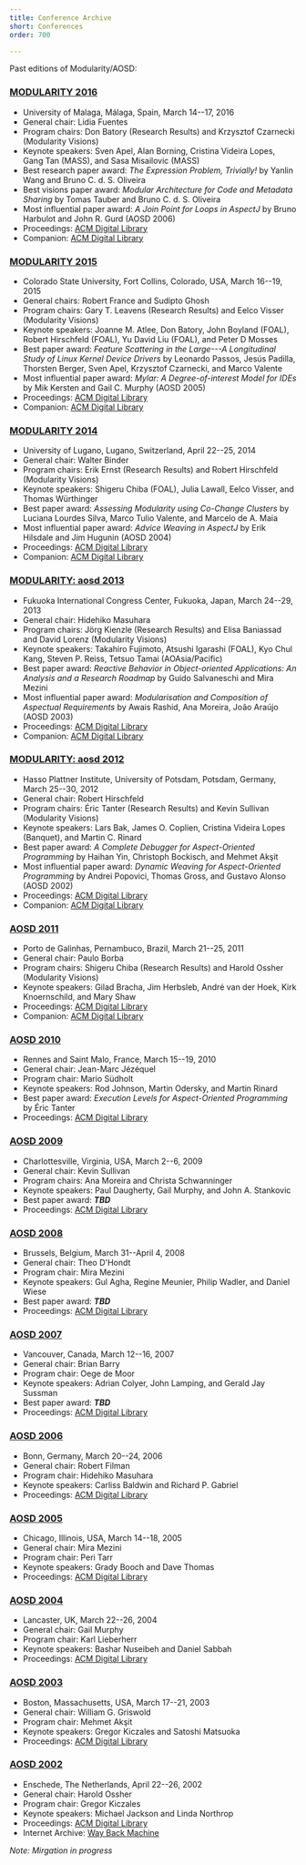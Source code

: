 ```yaml
---
title: Conference Archive
short: Conferences
order: 700

---
```


Past editions of Modularity/AOSD:

### [MODULARITY 2016](http://2016.modularity.info/)
  * University of Malaga, Málaga, Spain, March 14--17, 2016
  * General chair: Lidia Fuentes
  * Program chairs: Don Batory (Research Results) and Krzysztof Czarnecki
    (Modularity Visions)
  * Keynote speakers: Sven Apel, Alan Borning, Cristina Videira Lopes, Gang Tan
    (MASS), and Sasa Misailovic (MASS)
  * Best research paper award: _The Expression Problem, Trivially!_ by Yanlin
    Wang and Bruno C. d. S. Oliveira
  * Best visions paper award: _Modular Architecture for Code and Metadata
    Sharing_ by Tomas Tauber and Bruno C. d. S. Oliveira
  * Most influential paper award: _A Join Point for Loops in AspectJ_ by
    Bruno Harbulot and John R. Gurd (AOSD 2006)
  * Proceedings:
    [ACM Digital Library](http://dl.acm.org/citation.cfm?id=2889443)
  * Companion:
    [ACM Digital Library](http://dl.acm.org/citation.cfm?id=2892664)

### [MODULARITY 2015](2015)
  * Colorado State University, Fort Collins, Colorado, USA, March 16--19, 2015
  * General chairs: Robert France and Sudipto Ghosh
  * Program chairs: Gary T. Leavens (Research Results) and Eelco Visser
    (Modularity Visions)
  * Keynote speakers: Joanne M. Atlee, Don Batory, John Boyland (FOAL), Robert
    Hirschfeld (FOAL), Yu David Liu (FOAL), and Peter D Mosses
  * Best paper award: _Feature Scattering in the Large---A Longitudinal Study of
    Linux Kernel Device Drivers_ by Leonardo  Passos, Jesús  Padilla, Thorsten
    Berger, Sven  Apel, Krzysztof  Czarnecki, and Marco  Valente
  * Most influential paper award: _Mylar: A Degree-of-interest Model for IDEs_ by
    Mik Kersten and Gail C. Murphy (AOSD 2005)
  * Proceedings:
    [ACM Digital Library](http://dl.acm.org/citation.cfm?id=2724525)
  * Companion:
    [ACM Digital Library](http://dl.acm.org/citation.cfm?id=2735386)

### [MODULARITY 2014](2014)
  * University of Lugano, Lugano, Switzerland, April 22--25, 2014
  * General chair: Walter Binder
  * Program chairs: Erik Ernst (Research Results) and Robert Hirschfeld
    (Modularity Visions)
  * Keynote speakers: Shigeru Chiba (FOAL), Julia Lawall, Eelco Visser, and
    Thomas Würthinger
  * Best paper award: _Assessing Modularity using Co-Change Clusters_ by Luciana
    Lourdes Silva, Marco Tulio Valente, and Marcelo de A. Maia
  * Most influential paper award: _Advice Weaving in AspectJ_ by Erik Hilsdale
    and Jim Hugunin (AOSD 2004)
  * Proceedings:
    [ACM Digital Library](http://dl.acm.org/citation.cfm?id=2577080)
  * Companion:
    [ACM Digital Library](http://dl.acm.org/citation.cfm?id=2584469)

### [MODULARITY: aosd 2013](2013)
  * Fukuoka International Congress Center, Fukuoka, Japan, March 24--29, 2013
  * General chair: Hidehiko Masuhara
  * Program chairs: Jörg Kienzle (Research Results) and Elisa Baniassad and
    David Lorenz (Modularity Visions)
  * Keynote speakers:
    Takahiro Fujimoto,
    Atsushi Igarashi (FOAL),
    Kyo Chul Kang,
    Steven P. Reiss,
    Tetsuo Tamai (AOAsia/Pacific)
  * Best paper award: _Reactive Behavior in Object-oriented Applications: An
    Analysis and a Research Roadmap_ by Guido Salvaneschi and Mira Mezini
  * Most influential paper award: _Modularisation and Composition of Aspectual
    Requirements_ by Awais Rashid, Ana Moreira, João Araújo (AOSD 2003)
  * Proceedings:
    [ACM Digital Library](http://dl.acm.org/citation.cfm?id=2451436)
  * Companion:
    [ACM Digital Library](http://dl.acm.org/citation.cfm?id=2457392)

### [MODULARITY: aosd 2012](2012)
  * Hasso Plattner Institute, University of Potsdam, Potsdam, Germany, March
    25--30, 2012
  * General chair: Robert Hirschfeld
  * Program chairs: Éric Tanter (Research Results) and Kevin Sullivan
    (Modularity Visions)
  * Keynote speakers: Lars Bak, James O. Coplien, Cristina Videira Lopes
    (Banquet), and Martin C. Rinard
  * Best paper award: _A Complete Debugger for Aspect-Oriented Programming_ by
    Haihan Yin, Christoph Bockisch, and Mehmet Akşit
  * Most influential paper award: _Dynamic Weaving for Aspect-Oriented
    Programming_ by Andrei Popovici, Thomas Gross, and Gustavo Alonso (AOSD
    2002)
  * Proceedings:
    [ACM Digital Library](http://dl.acm.org/citation.cfm?id=2162049)
  * Companion:
    [ACM Digital Library](http://dl.acm.org/citation.cfm?id=2162110)

### [AOSD 2011](2011)
  * Porto de Galinhas, Pernambuco, Brazil, March 21--25, 2011
  * General chair: Paulo Borba
  * Program chairs: Shigeru Chiba (Research Results) and Harold Ossher
    (Modularity Visions)
  * Keynote speakers: Gilad Bracha, Jim Herbsleb, André van der Hoek, Kirk
    Knoernschild, and Mary Shaw
  * Proceedings:
    [ACM Digital Library](http://dl.acm.org/citation.cfm?id=1960275)
  * Companion:
    [ACM Digital Library](http://dl.acm.org/citation.cfm?id=1960314)

### [AOSD 2010](2010)
  * Rennes and Saint Malo, France, March 15--19, 2010
  * General chair: Jean-Marc Jézéquel
  * Program chair: Mario Südholt
  * Keynote speakers: Rod Johnson, Martin Odersky, and Martin Rinard
  * Best paper award: _Execution Levels for Aspect-Oriented Programming_ by Éric
    Tanter
  * Proceedings:
    [ACM Digital Library](http://dl.acm.org/citation.cfm?id=1739230)

### [AOSD 2009](2009)
  * Charlottesville, Virginia, USA, March 2--6, 2009
  * General chair: Kevin Sullivan
  * Program chairs: Ana Moreira and Christa Schwanninger
  * Keynote speakers: Paul Daugherty, Gail Murphy, and John A. Stankovic
  * Best paper award: ___TBD___
  * Proceedings:
    [ACM Digital Library](http://portal.acm.org/toc.cfm?id=1509239)

### [AOSD 2008](2008)
  * Brussels, Belgium, March 31--April 4, 2008
  * General chair: Theo D'Hondt
  * Program chair: Mira Mezini
  * Keynote speakers: Gul Agha, Regine Meunier, Philip Wadler, and Daniel Wiese
  * Best paper award: ___TBD___
  * Proceedings:
    [ACM Digital Library](http://portal.acm.org/toc.cfm?id=1353482)

### [AOSD 2007](2007)
  * Vancouver, Canada, March 12--16, 2007
  * General chair: Brian Barry
  * Program chair: Oege de Moor
  * Keynote speakers: Adrian Colyer, John Lamping, and Gerald Jay Sussman
  * Best paper award: ___TBD___
  * Proceedings:
    [ACM Digital Library](http://portal.acm.org/toc.cfm?id=1218563)

### [AOSD 2006](2006)
  * Bonn, Germany, March 20--24, 2006
  * General chair: Robert Filman
  * Program chair: Hidehiko Masuhara
  * Keynote speakers: Carliss Baldwin and Richard P. Gabriel
  * Proceedings:
    [ACM Digital Library](http://portal.acm.org/toc.cfm?id=1119655)

### [AOSD 2005](2005)
  * Chicago, Illinois, USA, March 14--18, 2005
  * General chair: Mira Mezini
  * Program chair: Peri Tarr
  * Keynote speakers: Grady Booch and Dave Thomas
  * Proceedings:
    [ACM Digital Library](http://portal.acm.org/toc.cfm?id=1052898)

### [AOSD 2004](2004)
  * Lancaster, UK, March 22--26, 2004
  * General chair: Gail Murphy
  * Program chair: Karl Lieberherr
  * Keynote speakers: Bashar Nuseibeh and Daniel Sabbah
  * Proceedings:
    [ACM Digital Library](http://portal.acm.org/toc.cfm?id=976270)

### [AOSD 2003](2003)
  * Boston, Massachusetts, USA, March 17--21, 2003
  * General chair: William G. Griswold
  * Program chair: Mehmet Akşit
  * Keynote speakers: Gregor Kiczales and Satoshi Matsuoka
  * Proceedings:
    [ACM Digital Library](http://portal.acm.org/toc.cfm?id=643603)

### [AOSD 2002](2002)
  * Enschede, The Netherlands, April 22--26, 2002
  * General chair: Harold Ossher
  * Program chair: Gregor Kiczales
  * Keynote speakers: Michael Jackson and Linda Northrop
  * Proceedings:
    [ACM Digital Library](http://portal.acm.org/toc.cfm?id=508386)
  * Internet Archive:
    [Way Back Machine](https://web.archive.org/web/20151214083112/http://trese.cs.utwente.nl/aosd2002/)

_Note: Mirgation in progress_
